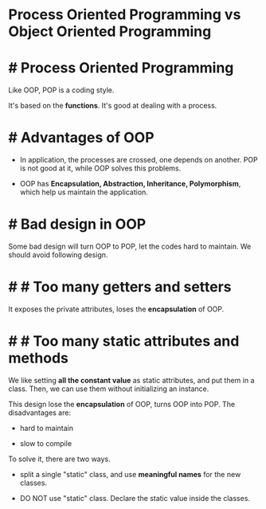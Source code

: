 #  Process Oriented Programming vs Object Oriented Programming

# #  Process Oriented Programming

Like OOP, POP is a coding style.

It's based on the **functions**. It's good at dealing with a process.

# #  Advantages of OOP

- In application, the processes are crossed, one depends on another. POP is not good at it, while OOP solves this problems.

- OOP has **Encapsulation, Abstraction, Inheritance, Polymorphism**, which help us maintain the application.

# #  Bad design in OOP

Some bad design will turn OOP to POP, let the codes hard to maintain. We should avoid following design.

# # #  Too many getters and setters

It exposes the private attributes, loses the **encapsulation** of OOP.

# # #  Too many static attributes and methods

We like setting **all the constant value** as static attributes, and put them in a class. Then, we can use them without initializing an instance.

This design lose the **encapsulation** of OOP, turns OOP into POP. The disadvantages are:

- hard to maintain

- slow to compile

To solve it, there are two ways.

- split a single "static" class, and use **meaningful names** for the new classes.

- DO NOT use "static" class. Declare the static value inside the classes.

